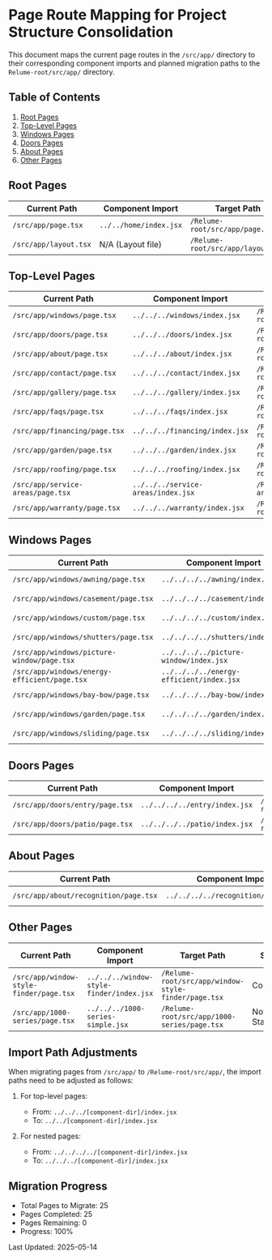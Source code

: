 # Page Route Mapping for Project Structure Consolidation

This document maps the current page routes in the `/src/app/` directory to their corresponding component imports and planned migration paths to the `Relume-root/src/app/` directory.

## Table of Contents
1. [Root Pages](#root-pages)
2. [Top-Level Pages](#top-level-pages)
3. [Windows Pages](#windows-pages)
4. [Doors Pages](#doors-pages)
5. [About Pages](#about-pages)
6. [Other Pages](#other-pages)

## Root Pages

| Current Path | Component Import | Target Path | Status |
|--------------|------------------|-------------|--------|
| `/src/app/page.tsx` | `../../home/index.jsx` | `/Relume-root/src/app/page.tsx` | Completed |
| `/src/app/layout.tsx` | N/A (Layout file) | `/Relume-root/src/app/layout.tsx` | Completed |

## Top-Level Pages

| Current Path | Component Import | Target Path | Status |
|--------------|------------------|-------------|--------|
| `/src/app/windows/page.tsx` | `../../../windows/index.jsx` | `/Relume-root/src/app/windows/page.tsx` | Completed |
| `/src/app/doors/page.tsx` | `../../../doors/index.jsx` | `/Relume-root/src/app/doors/page.tsx` | Completed |
| `/src/app/about/page.tsx` | `../../../about/index.jsx` | `/Relume-root/src/app/about/page.tsx` | Completed |
| `/src/app/contact/page.tsx` | `../../../contact/index.jsx` | `/Relume-root/src/app/contact/page.tsx` | Completed |
| `/src/app/gallery/page.tsx` | `../../../gallery/index.jsx` | `/Relume-root/src/app/gallery/page.tsx` | Completed |
| `/src/app/faqs/page.tsx` | `../../../faqs/index.jsx` | `/Relume-root/src/app/faqs/page.tsx` | Completed |
| `/src/app/financing/page.tsx` | `../../../financing/index.jsx` | `/Relume-root/src/app/financing/page.tsx` | Completed |
| `/src/app/garden/page.tsx` | `../../../garden/index.jsx` | `/Relume-root/src/app/garden/page.tsx` | Completed |
| `/src/app/roofing/page.tsx` | `../../../roofing/index.jsx` | `/Relume-root/src/app/roofing/page.tsx` | Completed |
| `/src/app/service-areas/page.tsx` | `../../../service-areas/index.jsx` | `/Relume-root/src/app/service-areas/page.tsx` | Completed |
| `/src/app/warranty/page.tsx` | `../../../warranty/index.jsx` | `/Relume-root/src/app/warranty/page.tsx` | Completed |

## Windows Pages

| Current Path | Component Import | Target Path | Status |
|--------------|------------------|-------------|--------|
| `/src/app/windows/awning/page.tsx` | `../../../../awning/index.jsx` | `/Relume-root/src/app/windows/awning/page.tsx` | Completed |
| `/src/app/windows/casement/page.tsx` | `../../../../casement/index.jsx` | `/Relume-root/src/app/windows/casement/page.tsx` | Completed |
| `/src/app/windows/custom/page.tsx` | `../../../../custom/index.jsx` | `/Relume-root/src/app/windows/custom/page.tsx` | Completed |
| `/src/app/windows/shutters/page.tsx` | `../../../../shutters/index.jsx` | `/Relume-root/src/app/windows/shutters/page.tsx` | Completed |
| `/src/app/windows/picture-window/page.tsx` | `../../../../picture-window/index.jsx` | `/Relume-root/src/app/windows/picture-window/page.tsx` | Completed |
| `/src/app/windows/energy-efficient/page.tsx` | `../../../../energy-efficient/index.jsx` | `/Relume-root/src/app/windows/energy-efficient/page.tsx` | Completed |
| `/src/app/windows/bay-bow/page.tsx` | `../../../../bay-bow/index.jsx` | `/Relume-root/src/app/windows/bay-bow/page.tsx` | Completed |
| `/src/app/windows/garden/page.tsx` | `../../../../garden/index.jsx` | `/Relume-root/src/app/windows/garden/page.tsx` | Completed |
| `/src/app/windows/sliding/page.tsx` | `../../../../sliding/index.jsx` | `/Relume-root/src/app/windows/sliding/page.tsx` | Completed |

## Doors Pages

| Current Path | Component Import | Target Path | Status |
|--------------|------------------|-------------|--------|
| `/src/app/doors/entry/page.tsx` | `../../../../entry/index.jsx` | `/Relume-root/src/app/doors/entry/page.tsx` | Completed |
| `/src/app/doors/patio/page.tsx` | `../../../../patio/index.jsx` | `/Relume-root/src/app/doors/patio/page.tsx` | Completed |

## About Pages

| Current Path | Component Import | Target Path | Status |
|--------------|------------------|-------------|--------|
| `/src/app/about/recognition/page.tsx` | `../../../../recognition/index.jsx` | `/Relume-root/src/app/about/recognition/page.tsx` | Completed |

## Other Pages

| Current Path | Component Import | Target Path | Status |
|--------------|------------------|-------------|--------|
| `/src/app/window-style-finder/page.tsx` | `../../../window-style-finder/index.jsx` | `/Relume-root/src/app/window-style-finder/page.tsx` | Completed |
| `/src/app/1000-series/page.tsx` | `../../../1000-series-simple.jsx` | `/Relume-root/src/app/1000-series/page.tsx` | Not Started |

## Import Path Adjustments

When migrating pages from `/src/app/` to `/Relume-root/src/app/`, the import paths need to be adjusted as follows:

1. For top-level pages:
   - From: `../../../[component-dir]/index.jsx`
   - To: `../../[component-dir]/index.jsx`

2. For nested pages:
   - From: `../../../../[component-dir]/index.jsx`
   - To: `../../../[component-dir]/index.jsx`

## Migration Progress

- Total Pages to Migrate: 25
- Pages Completed: 25
- Pages Remaining: 0
- Progress: 100%

Last Updated: 2025-05-14
